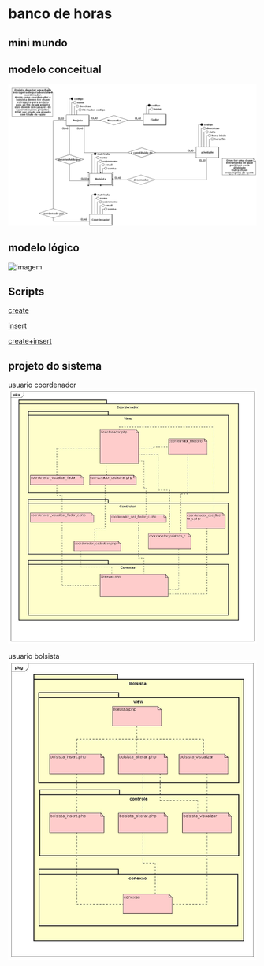 # banco de horas

## mini mundo


## modelo conceitual
![imagem](BD/modelos_img/Conceitual.png)

## modelo lógico
![imagem](BD/modelos_img/Lógico.png)

## Scripts
[create](BD/Script/create.sql)

[insert](BD/Script/insert.sql)

[create+insert](BD/Script/create_insert.sql)

## projeto do sistema

usuario coordenador
![coordenador](prog/modelos/imagens/coordenador/coordenador.jpg)

usuario bolsista
![bolsista](prog/modelos/imagens/bolsista/bolsista.jpg)

